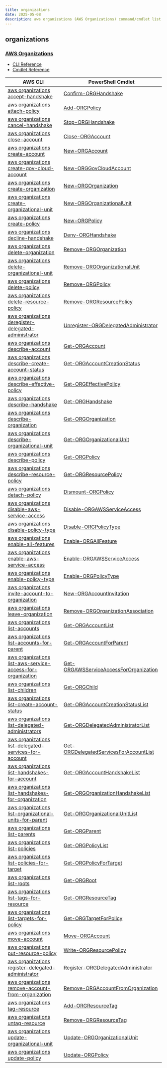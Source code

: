 ```yaml
---
title: organizations
date: 2025-05-08
description: aws organizations (AWS Organizations) command/cmdlet list.
---
```


## organizations

### [AWS Organizations](https://aws.amazon.com/organizations/)

* [CLI Reference](https://awscli.amazonaws.com/v2/documentation/api/latest/reference/organizations/index.html)
* [Cmdlet Reference](https://docs.aws.amazon.com/powershell/latest/reference/items/AWS_Organizations_cmdlets.html)

|AWS CLI|PowerShell Cmdlet|
|----|----|
|[aws organizations accept-handshake](https://awscli.amazonaws.com/v2/documentation/api/latest/reference/organizations/accept-handshake.html)|[Confirm-ORGHandshake](https://docs.aws.amazon.com/powershell/latest/reference/items/Confirm-ORGHandshake.html)|
|[aws organizations attach-policy](https://awscli.amazonaws.com/v2/documentation/api/latest/reference/organizations/attach-policy.html)|[Add-ORGPolicy](https://docs.aws.amazon.com/powershell/latest/reference/items/Add-ORGPolicy.html)|
|[aws organizations cancel-handshake](https://awscli.amazonaws.com/v2/documentation/api/latest/reference/organizations/cancel-handshake.html)|[Stop-ORGHandshake](https://docs.aws.amazon.com/powershell/latest/reference/items/Stop-ORGHandshake.html)|
|[aws organizations close-account](https://awscli.amazonaws.com/v2/documentation/api/latest/reference/organizations/close-account.html)|[Close-ORGAccount](https://docs.aws.amazon.com/powershell/latest/reference/items/Close-ORGAccount.html)|
|[aws organizations create-account](https://awscli.amazonaws.com/v2/documentation/api/latest/reference/organizations/create-account.html)|[New-ORGAccount](https://docs.aws.amazon.com/powershell/latest/reference/items/New-ORGAccount.html)|
|[aws organizations create-gov-cloud-account](https://awscli.amazonaws.com/v2/documentation/api/latest/reference/organizations/create-gov-cloud-account.html)|[New-ORGGovCloudAccount](https://docs.aws.amazon.com/powershell/latest/reference/items/New-ORGGovCloudAccount.html)|
|[aws organizations create-organization](https://awscli.amazonaws.com/v2/documentation/api/latest/reference/organizations/create-organization.html)|[New-ORGOrganization](https://docs.aws.amazon.com/powershell/latest/reference/items/New-ORGOrganization.html)|
|[aws organizations create-organizational-unit](https://awscli.amazonaws.com/v2/documentation/api/latest/reference/organizations/create-organizational-unit.html)|[New-ORGOrganizationalUnit](https://docs.aws.amazon.com/powershell/latest/reference/items/New-ORGOrganizationalUnit.html)|
|[aws organizations create-policy](https://awscli.amazonaws.com/v2/documentation/api/latest/reference/organizations/create-policy.html)|[New-ORGPolicy](https://docs.aws.amazon.com/powershell/latest/reference/items/New-ORGPolicy.html)|
|[aws organizations decline-handshake](https://awscli.amazonaws.com/v2/documentation/api/latest/reference/organizations/decline-handshake.html)|[Deny-ORGHandshake](https://docs.aws.amazon.com/powershell/latest/reference/items/Deny-ORGHandshake.html)|
|[aws organizations delete-organization](https://awscli.amazonaws.com/v2/documentation/api/latest/reference/organizations/delete-organization.html)|[Remove-ORGOrganization](https://docs.aws.amazon.com/powershell/latest/reference/items/Remove-ORGOrganization.html)|
|[aws organizations delete-organizational-unit](https://awscli.amazonaws.com/v2/documentation/api/latest/reference/organizations/delete-organizational-unit.html)|[Remove-ORGOrganizationalUnit](https://docs.aws.amazon.com/powershell/latest/reference/items/Remove-ORGOrganizationalUnit.html)|
|[aws organizations delete-policy](https://awscli.amazonaws.com/v2/documentation/api/latest/reference/organizations/delete-policy.html)|[Remove-ORGPolicy](https://docs.aws.amazon.com/powershell/latest/reference/items/Remove-ORGPolicy.html)|
|[aws organizations delete-resource-policy](https://awscli.amazonaws.com/v2/documentation/api/latest/reference/organizations/delete-resource-policy.html)|[Remove-ORGResourcePolicy](https://docs.aws.amazon.com/powershell/latest/reference/items/Remove-ORGResourcePolicy.html)|
|[aws organizations deregister-delegated-administrator](https://awscli.amazonaws.com/v2/documentation/api/latest/reference/organizations/deregister-delegated-administrator.html)|[Unregister-ORGDelegatedAdministrator](https://docs.aws.amazon.com/powershell/latest/reference/items/Unregister-ORGDelegatedAdministrator.html)|
|[aws organizations describe-account](https://awscli.amazonaws.com/v2/documentation/api/latest/reference/organizations/describe-account.html)|[Get-ORGAccount](https://docs.aws.amazon.com/powershell/latest/reference/items/Get-ORGAccount.html)|
|[aws organizations describe-create-account-status](https://awscli.amazonaws.com/v2/documentation/api/latest/reference/organizations/describe-create-account-status.html)|[Get-ORGAccountCreationStatus](https://docs.aws.amazon.com/powershell/latest/reference/items/Get-ORGAccountCreationStatus.html)|
|[aws organizations describe-effective-policy](https://awscli.amazonaws.com/v2/documentation/api/latest/reference/organizations/describe-effective-policy.html)|[Get-ORGEffectivePolicy](https://docs.aws.amazon.com/powershell/latest/reference/items/Get-ORGEffectivePolicy.html)|
|[aws organizations describe-handshake](https://awscli.amazonaws.com/v2/documentation/api/latest/reference/organizations/describe-handshake.html)|[Get-ORGHandshake](https://docs.aws.amazon.com/powershell/latest/reference/items/Get-ORGHandshake.html)|
|[aws organizations describe-organization](https://awscli.amazonaws.com/v2/documentation/api/latest/reference/organizations/describe-organization.html)|[Get-ORGOrganization](https://docs.aws.amazon.com/powershell/latest/reference/items/Get-ORGOrganization.html)|
|[aws organizations describe-organizational-unit](https://awscli.amazonaws.com/v2/documentation/api/latest/reference/organizations/describe-organizational-unit.html)|[Get-ORGOrganizationalUnit](https://docs.aws.amazon.com/powershell/latest/reference/items/Get-ORGOrganizationalUnit.html)|
|[aws organizations describe-policy](https://awscli.amazonaws.com/v2/documentation/api/latest/reference/organizations/describe-policy.html)|[Get-ORGPolicy](https://docs.aws.amazon.com/powershell/latest/reference/items/Get-ORGPolicy.html)|
|[aws organizations describe-resource-policy](https://awscli.amazonaws.com/v2/documentation/api/latest/reference/organizations/describe-resource-policy.html)|[Get-ORGResourcePolicy](https://docs.aws.amazon.com/powershell/latest/reference/items/Get-ORGResourcePolicy.html)|
|[aws organizations detach-policy](https://awscli.amazonaws.com/v2/documentation/api/latest/reference/organizations/detach-policy.html)|[Dismount-ORGPolicy](https://docs.aws.amazon.com/powershell/latest/reference/items/Dismount-ORGPolicy.html)|
|[aws organizations disable-aws-service-access](https://awscli.amazonaws.com/v2/documentation/api/latest/reference/organizations/disable-aws-service-access.html)|[Disable-ORGAWSServiceAccess](https://docs.aws.amazon.com/powershell/latest/reference/items/Disable-ORGAWSServiceAccess.html)|
|[aws organizations disable-policy-type](https://awscli.amazonaws.com/v2/documentation/api/latest/reference/organizations/disable-policy-type.html)|[Disable-ORGPolicyType](https://docs.aws.amazon.com/powershell/latest/reference/items/Disable-ORGPolicyType.html)|
|[aws organizations enable-all-features](https://awscli.amazonaws.com/v2/documentation/api/latest/reference/organizations/enable-all-features.html)|[Enable-ORGAllFeature](https://docs.aws.amazon.com/powershell/latest/reference/items/Enable-ORGAllFeature.html)|
|[aws organizations enable-aws-service-access](https://awscli.amazonaws.com/v2/documentation/api/latest/reference/organizations/enable-aws-service-access.html)|[Enable-ORGAWSServiceAccess](https://docs.aws.amazon.com/powershell/latest/reference/items/Enable-ORGAWSServiceAccess.html)|
|[aws organizations enable-policy-type](https://awscli.amazonaws.com/v2/documentation/api/latest/reference/organizations/enable-policy-type.html)|[Enable-ORGPolicyType](https://docs.aws.amazon.com/powershell/latest/reference/items/Enable-ORGPolicyType.html)|
|[aws organizations invite-account-to-organization](https://awscli.amazonaws.com/v2/documentation/api/latest/reference/organizations/invite-account-to-organization.html)|[New-ORGAccountInvitation](https://docs.aws.amazon.com/powershell/latest/reference/items/New-ORGAccountInvitation.html)|
|[aws organizations leave-organization](https://awscli.amazonaws.com/v2/documentation/api/latest/reference/organizations/leave-organization.html)|[Remove-ORGOrganizationAssociation](https://docs.aws.amazon.com/powershell/latest/reference/items/Remove-ORGOrganizationAssociation.html)|
|[aws organizations list-accounts](https://awscli.amazonaws.com/v2/documentation/api/latest/reference/organizations/list-accounts.html)|[Get-ORGAccountList](https://docs.aws.amazon.com/powershell/latest/reference/items/Get-ORGAccountList.html)|
|[aws organizations list-accounts-for-parent](https://awscli.amazonaws.com/v2/documentation/api/latest/reference/organizations/list-accounts-for-parent.html)|[Get-ORGAccountForParent](https://docs.aws.amazon.com/powershell/latest/reference/items/Get-ORGAccountForParent.html)|
|[aws organizations list-aws-service-access-for-organization](https://awscli.amazonaws.com/v2/documentation/api/latest/reference/organizations/list-aws-service-access-for-organization.html)|[Get-ORGAWSServiceAccessForOrganization](https://docs.aws.amazon.com/powershell/latest/reference/items/Get-ORGAWSServiceAccessForOrganization.html)|
|[aws organizations list-children](https://awscli.amazonaws.com/v2/documentation/api/latest/reference/organizations/list-children.html)|[Get-ORGChild](https://docs.aws.amazon.com/powershell/latest/reference/items/Get-ORGChild.html)|
|[aws organizations list-create-account-status](https://awscli.amazonaws.com/v2/documentation/api/latest/reference/organizations/list-create-account-status.html)|[Get-ORGAccountCreationStatusList](https://docs.aws.amazon.com/powershell/latest/reference/items/Get-ORGAccountCreationStatusList.html)|
|[aws organizations list-delegated-administrators](https://awscli.amazonaws.com/v2/documentation/api/latest/reference/organizations/list-delegated-administrators.html)|[Get-ORGDelegatedAdministratorList](https://docs.aws.amazon.com/powershell/latest/reference/items/Get-ORGDelegatedAdministratorList.html)|
|[aws organizations list-delegated-services-for-account](https://awscli.amazonaws.com/v2/documentation/api/latest/reference/organizations/list-delegated-services-for-account.html)|[Get-ORGDelegatedServicesForAccountList](https://docs.aws.amazon.com/powershell/latest/reference/items/Get-ORGDelegatedServicesForAccountList.html)|
|[aws organizations list-handshakes-for-account](https://awscli.amazonaws.com/v2/documentation/api/latest/reference/organizations/list-handshakes-for-account.html)|[Get-ORGAccountHandshakeList](https://docs.aws.amazon.com/powershell/latest/reference/items/Get-ORGAccountHandshakeList.html)|
|[aws organizations list-handshakes-for-organization](https://awscli.amazonaws.com/v2/documentation/api/latest/reference/organizations/list-handshakes-for-organization.html)|[Get-ORGOrganizationHandshakeList](https://docs.aws.amazon.com/powershell/latest/reference/items/Get-ORGOrganizationHandshakeList.html)|
|[aws organizations list-organizational-units-for-parent](https://awscli.amazonaws.com/v2/documentation/api/latest/reference/organizations/list-organizational-units-for-parent.html)|[Get-ORGOrganizationalUnitList](https://docs.aws.amazon.com/powershell/latest/reference/items/Get-ORGOrganizationalUnitList.html)|
|[aws organizations list-parents](https://awscli.amazonaws.com/v2/documentation/api/latest/reference/organizations/list-parents.html)|[Get-ORGParent](https://docs.aws.amazon.com/powershell/latest/reference/items/Get-ORGParent.html)|
|[aws organizations list-policies](https://awscli.amazonaws.com/v2/documentation/api/latest/reference/organizations/list-policies.html)|[Get-ORGPolicyList](https://docs.aws.amazon.com/powershell/latest/reference/items/Get-ORGPolicyList.html)|
|[aws organizations list-policies-for-target](https://awscli.amazonaws.com/v2/documentation/api/latest/reference/organizations/list-policies-for-target.html)|[Get-ORGPolicyForTarget](https://docs.aws.amazon.com/powershell/latest/reference/items/Get-ORGPolicyForTarget.html)|
|[aws organizations list-roots](https://awscli.amazonaws.com/v2/documentation/api/latest/reference/organizations/list-roots.html)|[Get-ORGRoot](https://docs.aws.amazon.com/powershell/latest/reference/items/Get-ORGRoot.html)|
|[aws organizations list-tags-for-resource](https://awscli.amazonaws.com/v2/documentation/api/latest/reference/organizations/list-tags-for-resource.html)|[Get-ORGResourceTag](https://docs.aws.amazon.com/powershell/latest/reference/items/Get-ORGResourceTag.html)|
|[aws organizations list-targets-for-policy](https://awscli.amazonaws.com/v2/documentation/api/latest/reference/organizations/list-targets-for-policy.html)|[Get-ORGTargetForPolicy](https://docs.aws.amazon.com/powershell/latest/reference/items/Get-ORGTargetForPolicy.html)|
|[aws organizations move-account](https://awscli.amazonaws.com/v2/documentation/api/latest/reference/organizations/move-account.html)|[Move-ORGAccount](https://docs.aws.amazon.com/powershell/latest/reference/items/Move-ORGAccount.html)|
|[aws organizations put-resource-policy](https://awscli.amazonaws.com/v2/documentation/api/latest/reference/organizations/put-resource-policy.html)|[Write-ORGResourcePolicy](https://docs.aws.amazon.com/powershell/latest/reference/items/Write-ORGResourcePolicy.html)|
|[aws organizations register-delegated-administrator](https://awscli.amazonaws.com/v2/documentation/api/latest/reference/organizations/register-delegated-administrator.html)|[Register-ORGDelegatedAdministrator](https://docs.aws.amazon.com/powershell/latest/reference/items/Register-ORGDelegatedAdministrator.html)|
|[aws organizations remove-account-from-organization](https://awscli.amazonaws.com/v2/documentation/api/latest/reference/organizations/remove-account-from-organization.html)|[Remove-ORGAccountFromOrganization](https://docs.aws.amazon.com/powershell/latest/reference/items/Remove-ORGAccountFromOrganization.html)|
|[aws organizations tag-resource](https://awscli.amazonaws.com/v2/documentation/api/latest/reference/organizations/tag-resource.html)|[Add-ORGResourceTag](https://docs.aws.amazon.com/powershell/latest/reference/items/Add-ORGResourceTag.html)|
|[aws organizations untag-resource](https://awscli.amazonaws.com/v2/documentation/api/latest/reference/organizations/untag-resource.html)|[Remove-ORGResourceTag](https://docs.aws.amazon.com/powershell/latest/reference/items/Remove-ORGResourceTag.html)|
|[aws organizations update-organizational-unit](https://awscli.amazonaws.com/v2/documentation/api/latest/reference/organizations/update-organizational-unit.html)|[Update-ORGOrganizationalUnit](https://docs.aws.amazon.com/powershell/latest/reference/items/Update-ORGOrganizationalUnit.html)|
|[aws organizations update-policy](https://awscli.amazonaws.com/v2/documentation/api/latest/reference/organizations/update-policy.html)|[Update-ORGPolicy](https://docs.aws.amazon.com/powershell/latest/reference/items/Update-ORGPolicy.html)|

